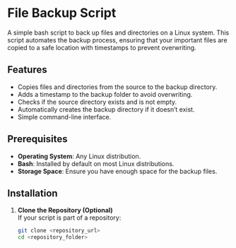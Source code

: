 # File Backup Script

A simple bash script to back up files and directories on a Linux system. This script automates the backup process, ensuring that your important files are copied to a safe location with timestamps to prevent overwriting.

## Features
- Copies files and directories from the source to the backup directory.
- Adds a timestamp to the backup folder to avoid overwriting.
- Checks if the source directory exists and is not empty.
- Automatically creates the backup directory if it doesn’t exist.
- Simple command-line interface.

## Prerequisites
- **Operating System**: Any Linux distribution.
- **Bash**: Installed by default on most Linux distributions.
- **Storage Space**: Ensure you have enough space for the backup files.

## Installation
1. **Clone the Repository (Optional)**  
   If your script is part of a repository:
   ```bash
   git clone <repository_url>
   cd <repository_folder>